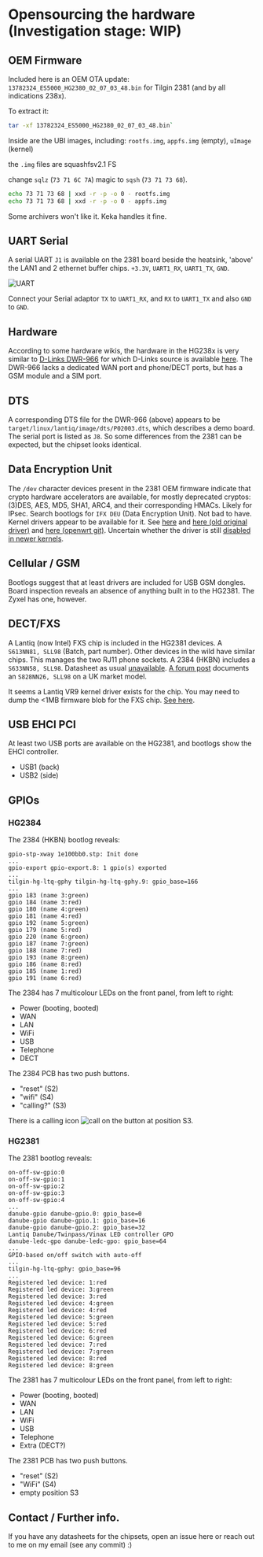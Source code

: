
# Opensourcing the hardware (Investigation stage: WIP)


## OEM Firmware

Included here is an OEM OTA update: `13782324_ES5000_HG2380_02_07_03_48.bin`
for Tilgin 2381 (and by all indications 238x). 

To extract it:
```bash
tar -xf 13782324_ES5000_HG2380_02_07_03_48.bin`
```

Inside are the UBI images, including:
`rootfs.img`, `appfs.img` (empty), `uImage` (kernel)


the `.img` files are squashfsv2.1 FS

change `sqlz` (`73 71 6C 7A`) magic to `sqsh` (`73 71 73 68`).

```bash
echo 73 71 73 68 | xxd -r -p -o 0 - rootfs.img
echo 73 71 73 68 | xxd -r -p -o 0 - appfs.img
```

Some archivers won't like it. Keka handles it fine. 


## UART Serial

A serial UART `J1` is available on the 2381 board beside the heatsink, 'above'
the LAN1 and 2 ethernet buffer chips. `+3.3V`, `UART1_RX`, `UART1_TX`, `GND`.

![UART](img/HG2381_UART_J1.jpg "The Serial Port")

Connect your Serial adaptor `TX` to `UART1_RX`, and `RX` to `UART1_TX` and 
also `GND` to `GND`.


## Hardware

According to some hardware wikis, the hardware in the HG238x is very similar to
 [D-Links DWR-966](https://deviwiki.com/wiki/D-Link_DWR-966) for which 
D-Links source is available [here](https://github.com/brunompena/dwr-966/). 
The DWR-966 lacks a dedicated WAN port and phone/DECT ports, but has a GSM module
and a SIM port.


## DTS

A corresponding DTS file for the DWR-966 (above) appears to be
`target/linux/lantiq/image/dts/P02003.dts`, which describes a demo board.
The serial port is listed as `J8`. So some differences from the 2381 can be
expected, but the chipset looks identical.


## Data Encryption Unit

The `/dev` character devices present in the 2381 OEM firmware indicate that
crypto hardware accelerators are available, for mostly deprecated cryptos:
(3)DES, AES, MD5, SHA1, ARC4, and their corresponding HMACs. Likely for IPsec.
Search bootlogs for `IFX DEU` (Data Encryption Unit). Not bad to have.
Kernel drivers appear to be available for it. 
See [here](https://lore.kernel.org/all/20210914212105.76186-3-olek2@wp.pl/)
and [here (old original driver)](https://github.com/usnistgov/pscr-openwrt-fork/tree/master/package/kernel/lantiq/ltq-deu/src) and [here (openwrt git)](https://github.com/openwrt/openwrt/commit/e85180d90ed01ef4fb89675702622a9cabf3b092). Uncertain whether the driver is still
[disabled in newer kernels](https://github.com/openwrt/openwrt/pull/4326).


## Cellular / GSM

Bootlogs suggest that at least drivers are included for USB GSM dongles. Board
inspection reveals an absence of anything built in to the HG2381. The Zyxel has
one, however.


## DECT/FXS 

A Lantiq (now Intel) FXS chip is included in the HG2381 devices. 
A `S613NN81, SLL98` (Batch, part number).
Other devices in the wild have similar chips. This manages the two RJ11 phone
sockets. A 2384 (HKBN) includes a `S633NN58, SLL98`. Datasheet as usual 
[unavailable](https://www.avnet.com/shop/us/products/intel/pef42168vv12-s-ll9a-3074457345636172839/).
[A forum post](https://forum.openwrt.org/t/tilgin-hg2381-uk/37714/3) documents 
an `S828NN26, SLL98` on a UK market model.

It seems a Lantiq VR9 kernel driver exists for the chip. You may need to dump
the <1MB firmware blob for the FXS chip. [See here](https://openwrt-devel.openwrt.narkive.com/5eaKkB3x/patch-00-11-prepare-support-for-fxs-to-vr9-and-support-vgv7519-board).


## USB EHCI PCI

At least two USB ports are available on the HG2381, and bootlogs show the EHCI
controller.

* USB1 (back)
* USB2 (side)


## GPIOs

### HG2384

The 2384 (HKBN) bootlog reveals:
```
gpio-stp-xway 1e100bb0.stp: Init done
...
gpio-export gpio-export.8: 1 gpio(s) exported
...
tilgin-hg-ltq-gphy tilgin-hg-ltq-gphy.9: gpio_base=166
...
gpio 183 (name 3:green)
gpio 184 (name 3:red)
gpio 180 (name 4:green)
gpio 181 (name 4:red)
gpio 192 (name 5:green)
gpio 179 (name 5:red)
gpio 220 (name 6:green)
gpio 187 (name 7:green)
gpio 188 (name 7:red)
gpio 193 (name 8:green)
gpio 186 (name 8:red)
gpio 185 (name 1:red)
gpio 191 (name 6:red)
```

The 2384 has 7 multicolour LEDs on the front panel, from left to right:
* Power (booting, booted)
* WAN
* LAN
* WiFi
* USB
* Telephone
* DECT

The 2384 PCB has two push buttons. 
* "reset" (S2) 
* "wifi" (S4)
* "calling?" (S3)

There is a calling icon ![call](img/calling.jpg) on the button at position S3.

### HG2381

The 2381 bootlog reveals:

```
on-off-sw-gpio:0
on-off-sw-gpio:1
on-off-sw-gpio:2
on-off-sw-gpio:3
on-off-sw-gpio:4
...
danube-gpio danube-gpio.0: gpio_base=0
danube-gpio danube-gpio.1: gpio_base=16
danube-gpio danube-gpio.2: gpio_base=32
Lantiq Danube/Twinpass/Vinax LED controller GPO
danube-ledc-gpo danube-ledc-gpo: gpio_base=64
...
GPIO-based on/off switch with auto-off
...
tilgin-hg-ltq-gphy: gpio_base=96
...
Registered led device: 1:red
Registered led device: 3:green
Registered led device: 3:red
Registered led device: 4:green
Registered led device: 4:red
Registered led device: 5:green
Registered led device: 5:red
Registered led device: 6:red
Registered led device: 6:green
Registered led device: 7:red
Registered led device: 7:green
Registered led device: 8:red
Registered led device: 8:green
```

The 2381 has 7 multicolour LEDs on the front panel, from left to right:
* Power (booting, booted)
* WAN
* LAN
* WiFi
* USB
* Telephone
* Extra (DECT?)

The 2381 PCB has two push buttons. 
* "reset" (S2) 
* "WiFi" (S4)
* empty position S3


## Contact / Further info.

If you have any datasheets for the chipsets, open an issue here or reach out to
me on my email (see any commit) :)
